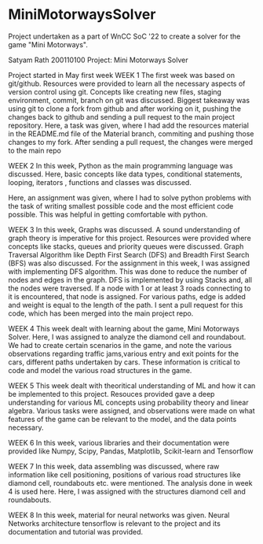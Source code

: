# MiniMotorwaysSolver
Project undertaken as a part of WnCC SoC '22 to create a solver for the game "Mini Motorways".


Satyam Rath
200110100
Project: Mini Motorways Solver

Project started in May first week
WEEK 1
The first week was based on git/github. Resources were provided to learn all the necessary aspects of version control using git.
Concepts like creating new files, staging environment, commit, branch on git was discussed. 
Biggest takeaway was using git to clone a fork from github and after working on it, pushing the changes back to github and sending a pull request to the main project repository.
Here, a task was given, where I had add the resources material in the README.md file of the Material branch, commiting and pushing those changes to my fork. After sending a pull request, the changes were merged to the main repo

WEEK 2
In this week, Python as the main programming language was discussed. Here, basic concepts like data types, conditional statements, looping, iterators , functions and classes was discussed.

Here, an assignment was given, where I had to solve python problems with the task of writing smallest possible code and the most efficient code possible. This was helpful in getting comfortable with python.

WEEK 3
In this week, Graphs was discussed. A sound understanding of graph theory is imperative for this project. Resources were provided where concepts like stacks, queues and priority queues were discussed. Graph Traversal Algorithm like Depth First Search (DFS) and Breadth First Search (BFS) was also discussed.
For the assignment in this week, I was assigned with implementing DFS algorithm. This was done to reduce the number of nodes and edges in the graph. DFS is implemented by using Stacks and, all the nodes were traversed. If a node with 1 or at least 3 roads connecting to it is encountered, that node is assigned. For various paths, edge is added and weight is equal to the length of the path.
I sent a pull request for this code, which has been merged into the main project repo.

WEEK 4
This week dealt with learning about the game, Mini Motorways Solver. Here, I was assigned to analyze the diamond cell and roundabout. 
We had to create certain scenarios in the game, and note the various observations regarding traffic jams,various entry and exit points for the cars, different paths undertaken by cars. These information is critical to code and model the various road structures in the game.

WEEK 5
This week dealt with theoritical understanding of ML and how it can be implemented to this project. Resouces provided gave a deep understanding for various ML concepts using probability theory and linear algebra. 
Various tasks were assigned, and observations were made on what features of the game can be relevant to the model, and the data points necessary. 

WEEK 6
In this week, various libraries and their documentation were provided like Numpy, Scipy, Pandas, Matplotlib, Scikit-learn and Tensorflow

WEEK 7
In this week, data assembling was discussed, where raw information like cell positioning, positions of various road structures like diamond cell, roundabouts etc. were mentioned. The analysis done in week 4 is used here.
Here, I was assigned with the structures diamond cell and roundabouts.

WEEK 8
In this week, material for neural networks was given. Neural Networks architecture tensorflow is relevant to the project and its documentation and tutorial was provided.
